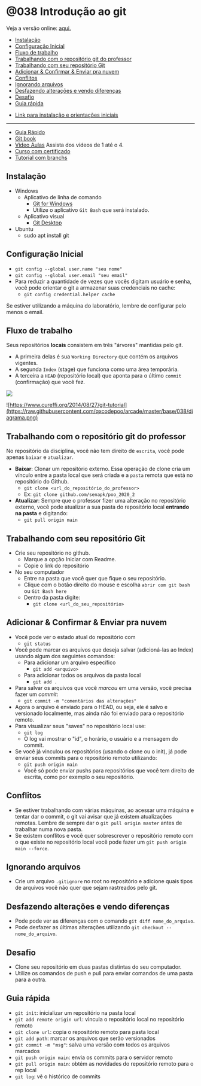 # @038 Introdução ao git

Veja a versão online: [aqui.](https://github.com/qxcodepoo/arcade/blob/master/base/038/Readme.md)

<!-- toc -->
- [Instalação](#instalação)
- [Configuração Inicial](#configuração-inicial)
- [Fluxo de trabalho](#fluxo-de-trabalho)
- [Trabalhando com o repositório git do professor](#trabalhando-com-o-repositório-git-do-professor)
- [Trabalhando com seu repositório Git](#trabalhando-com-seu-repositório-git)
- [Adicionar & Confirmar & Enviar pra nuvem](#adicionar--confirmar--enviar-pra-nuvem)
- [Conflitos](#conflitos)
- [Ignorando arquivos](#ignorando-arquivos)
- [Desfazendo alterações e vendo diferenças](#desfazendo-alterações-e-vendo-diferenças)
- [Desafio](#desafio)
- [Guia rápida](#guia-rápida)
<!-- toc -->

- [Link para instalação e orientações iniciais](https://www.webdevdrops.com/git-no-windows-github/)

___

- [Guia Rápido](https://rogerdudler.github.io/git-guide/index.pt_BR.html)
- [Git book](https://pt.wikiversity.org/wiki/Git_B%C3%A1sico)
- [Vídeo Aulas](https://www.youtube.com/playlist?list=PLInBAd9OZCzzHBJjLFZzRl6DgUmOeG3H0) Assista dos vídeos de 1 até o 4.
- [Curso com certificado](https://www.schoolofnet.com/curso/git)
- [Tutorial com branchs](https://medium.com/trainingcenter/plano-para-estudar-git-e-github-enquanto-aprende-programa%C3%A7%C3%A3o-f5d5f986f459)

## Instalação

- Windows
  - Aplicativo de linha de comando
    - [Git for Windows](https://gitforwindows.org/)
    - Utilize o aplicativo `Git Bash` que será instalado.
  - Aplicativo visual
    - [Git Desktop](https://desktop.github.com/)
- Ubuntu
  - sudo apt install git

## Configuração Inicial

- `git config --global user.name "seu nome"`
- `git config --global user.email "seu email"`
- Para reduzir a quantidade de vezes que vocês digitam usuário e senha, você pode orientar o git a armazenar suas credenciais no cache:
  - `git config credential.helper cache`

Se estiver utilizando a máquina do laboratório, lembre de configurar pelo menos o email.

## Fluxo de trabalho

Seus repositórios **locais** consistem em três "árvores" mantidas pelo git.

- A primeira delas é sua `Working Directory` que contém os arquivos vigentes.
- A segunda `Index` (stage) que funciona como uma área temporária.
- A terceira a `HEAD` (repositório local) que aponta para o último `commit` (confirmação) que você fez.

![](https://raw.githubusercontent.com/qxcodepoo/arcade/master/base/038/trees.png)

![https://www.cureffi.org/2014/08/27/git-tutorial](https://raw.githubusercontent.com/qxcodepoo/arcade/master/base/038/diagrama.png)

## Trabalhando com o repositório git do professor

No repositório da disciplina, você não tem direito de `escrita`, você pode apenas `baixar` e `atualizar`.

- **Baixar**: Clonar um repositório externo. Essa operação de clone cria um vínculo entre a pasta local que será criada e a `pasta` remota que está no repositório do Github.
  - `git clone <url_do_repositório_do_professor>`
  - Ex: `git clone github.com/senapk/poo_2020_2`
- **Atualizar**: Sempre que o professor fizer uma alteração no repositório externo, você pode atualizar a sua pasta do repositório local **entrando na pasta** e digitando:
  - `git pull origin main`

## Trabalhando com seu repositório Git

- Crie seu repositório no github.
  - Marque a opção Iniciar com Readme.
  - Copie o link do repositório
- No seu computador
  - Entre na pasta que você quer que fique o seu repositório.
  - Clique com o botão direito do mouse e escolha `abrir com git bash` ou `Git Bash here`
  - Dentro da pasta digite:
    - `git clone <url_do_seu_repositório>`

## Adicionar & Confirmar & Enviar pra nuvem

- Você pode ver o estado atual do repositório com
  - `git status`
- Você pode marcar os arquivos que deseja salvar (adicioná-las ao Index) usando algum dos seguintes comandos:
  - Para adicionar um arquivo específico
    - `git add <arquivo>`
  - Para adicionar todos os arquivos da pasta local
    - `git add .`
- Para salvar os arquivos que você _marcou_ em uma versão, você precisa fazer um _commit_:
  - `git commit -m "comentários das alterações"`
- Agora o arquivo é enviado para o HEAD, ou seja, ele é salvo e versionado localmente, mas ainda não foi enviado para o repositório remoto.
- Para visualizar seus "saves" no repositório local use:
  - `git log`
  - O log vai mostrar o "id", o horário, o usuário e a mensagem do commit.
- Se você já vinculou os repositórios (usando o clone ou o init), já pode enviar seus commits para o repositório remoto utilizando:
  - `git push origin main`
  - Você só pode enviar pushs para repositórios que você tem direito de escrita, como por exemplo o seu repositório.

## Conflitos

- Se estiver trabalhando com várias máquinas, ao acessar uma máquina e tentar dar o commit, o git vai avisar que já existem atualizações remotas. Lembre de sempre dar o `git pull origin master` antes de trabalhar numa nova pasta.
- Se existem conflitos e você quer sobrescrever o repositório remoto com o que existe no repositório local você pode fazer um `git push origin main --force`.

## Ignorando arquivos

- Crie um arquivo `.gitignore` no root no repositório e adicione quais tipos de arquivos você não quer que sejam rastreados pelo git.

## Desfazendo alterações e vendo diferenças

- Pode pode ver as diferenças com o comando `git diff nome_do_arquivo`.
- Pode desfazer as últimas alterações utilizando `git checkout -- nome_do_arquivo`.

## Desafio

- Clone seu repositório em duas pastas distintas do seu computador.
- Utilize os comandos de push e pull para enviar comandos de uma pasta para a outra.

## Guia rápida

- `git init`: inicializar um repositório na pasta local
- `git add remote origin url`: vincula o repositório local no repositório remoto
- `git clone url`: copia o repositório remoto para pasta local
- `git add path`: marcar os arquivos que serão versionados
- `git commit -m "msg"`: salva uma versão com todos os arquivos marcados
- `git push origin main`: envia os commits para o servidor remoto
- `git pull origin main`: obtém as novidades do repositório remoto para o rep local
- `git log`: vê o histórico de commits
